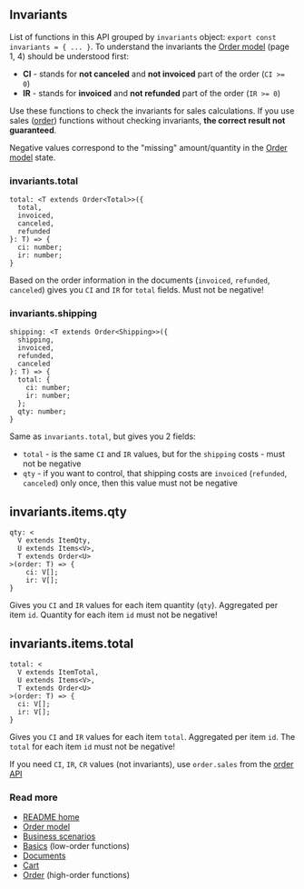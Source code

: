 ## Invariants
List of functions in this API grouped by `invariants` object:
`export const invariants = { ... }`.
To understand the invariants the [Order model](./sales.pdf) (page 1, 4) should be understood first:

- **CI** - stands for **not canceled** and **not invoiced** part of the order (`CI >= 0`)
- **IR** - stands for **invoiced** and **not refunded** part of the order (`IR >= 0`)

Use these functions to check the invariants for sales calculations.
If you use sales ([order](./order.md)) functions without checking invariants,
**the correct result not guaranteed**.

Negative values correspond to the "missing" amount/quantity in the [Order model](./sales.pdf) state.

### invariants.total
```
total: <T extends Order<Total>>({
  total,
  invoiced,
  canceled,
  refunded
}: T) => {
  ci: number;
  ir: number;
}
```
Based on the order information in the documents (`invoiced`, `refunded`, `canceled`)
gives you `CI` and `IR` for `total` fields.
Must not be negative!

### invariants.shipping
```
shipping: <T extends Order<Shipping>>({
  shipping,
  invoiced,
  refunded,
  canceled
}: T) => {
  total: {
    ci: number;
    ir: number;
  };
  qty: number;
}
```
Same as `invariants.total`, but gives you 2 fields:

- `total` - is the same `CI` and `IR` values, but for the `shipping` costs - must not be negative
- `qty` - if you want to control, that shipping costs are `invoiced` (`refunded`, `canceled`) only once, then this value must not be negative

## invariants.items.qty
```
qty: <
  V extends ItemQty,
  U extends Items<V>,
  T extends Order<U>
>(order: T) => {
    ci: V[];
    ir: V[];
}
```
Gives you `CI` and `IR` values for each item quantity (`qty`).
Aggregated per item `id`.
Quantity for each item `id` must not be negative!

## invariants.items.total
```
total: <
  V extends ItemTotal,
  U extends Items<V>,
  T extends Order<U>
>(order: T) => {
  ci: V[];
  ir: V[];
}
```
Gives you `CI` and `IR` values for each item `total`.
Aggregated per item `id`.
The `total` for each item `id` must not be negative!

If you need `CI`, `IR`, `CR` values (not invariants),
use `order.sales` from the [order API](./order.md)

### Read more
- [README home](../readme.md)
- [Order model](./sales.pdf)
- [Business scenarios](./doc/sales/business-scenarios.pdf)
- [Basics](./basics.md) (low-order functions)
- [Documents](./documents.md)
- [Cart](./cart.md)
- [Order](./order.md) (high-order functions)
